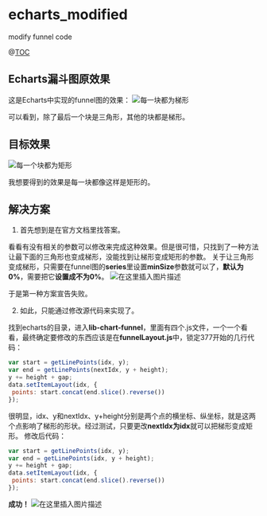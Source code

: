 # echarts_modified
modify funnel code

@[TOC](目录)

## Echarts漏斗图原效果

这是Echarts中实现的funnel图的效果：
![每一块都为梯形](https://img-blog.csdnimg.cn/20210525164842468.png?x-oss-process=image/watermark,type_ZmFuZ3poZW5naGVpdGk,shadow_10,text_aHR0cHM6Ly9ibG9nLmNzZG4ubmV0L3dlaXhpbl80Mzk1OTgwNw==,size_16,color_FFFFFF,t_70#pic_center)

可以看到，除了最后一个块是三角形，其他的块都是梯形。

## 目标效果
![每一个块都为矩形](https://img-blog.csdnimg.cn/20210525165307497.png?x-oss-process=image/watermark,type_ZmFuZ3poZW5naGVpdGk,shadow_10,text_aHR0cHM6Ly9ibG9nLmNzZG4ubmV0L3dlaXhpbl80Mzk1OTgwNw==,size_16,color_FFFFFF,t_70#pic_center)

我想要得到的效果是每一块都像这样是矩形的。

## 解决方案

 1. 首先想到是在官方文档里找答案。
 
 看看有没有相关的参数可以修改来完成这种效果。但是很可惜，只找到了一种方法让最下面的三角形也变成梯形，没能找到让梯形变成矩形的参数。
 关于让三角形变成梯形，只需要在funnel图的**series**里设置**minSize**参数就可以了，**默认为0%**，需要把它**设置成不为0%**。
 ![在这里插入图片描述](https://img-blog.csdnimg.cn/20210525170150395.png?x-oss-process=image/watermark,type_ZmFuZ3poZW5naGVpdGk,shadow_10,text_aHR0cHM6Ly9ibG9nLmNzZG4ubmV0L3dlaXhpbl80Mzk1OTgwNw==,size_16,color_FFFFFF,t_70#pic_center)

 于是第一种方案宣告失败。
 
 2. 如此，只能通过修改源代码来实现了。
 
 找到echarts的目录，进入**lib-chart-funnel**，里面有四个.js文件，一个一个看看，最终确定要修改的东西应该是在**funnelLayout.js**中，锁定377开始的几行代码：
 

```javascript
var start = getLinePoints(idx, y);
var end = getLinePoints(nextIdx, y + height);
y += height + gap;
data.setItemLayout(idx, {
 points: start.concat(end.slice().reverse())
});
```
很明显，idx、y和nextIdx、y+height分别是两个点的横坐标、纵坐标，就是这两个点影响了梯形的形状。经过测试，只要更改**nextIdx为idx**就可以把梯形变成矩形。
修改后代码：

```javascript
var start = getLinePoints(idx, y);
var end = getLinePoints(idx, y + height);
y += height + gap;
data.setItemLayout(idx, {
 points: start.concat(end.slice().reverse())
});
```
**成功！**
![在这里插入图片描述](https://img-blog.csdnimg.cn/20210525172016768.png?x-oss-process=image/watermark,type_ZmFuZ3poZW5naGVpdGk,shadow_10,text_aHR0cHM6Ly9ibG9nLmNzZG4ubmV0L3dlaXhpbl80Mzk1OTgwNw==,size_16,color_FFFFFF,t_70#pic_center)




